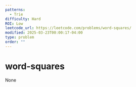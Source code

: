 ```yaml
---
patterns:
  - Trie
difficulty: Hard
ROI: Low
leetcode_url: https://leetcode.com/problems/word-squares/
modified: 2025-03-23T00:00:17-04:00
type: problem
order: ""
---
```


# word-squares

None
